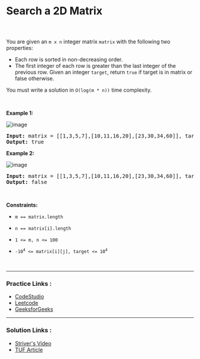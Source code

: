 
<!-- Heading -->
<h1> Search a 2D Matrix </h1>


<p style="color : rgba(255, 255, 255, 0.65);padding-bottom: 0.25rem; padding-top: 0.25rem;    padding-left: 0.625rem; padding-right: 0.625rem; display:inline; font-size: 1.25rem">Medium</p>

<br>

<!-- Problem Statement -->
You are given an <code>m x n</code> integer matrix <code>matrix</code> with the following two properties:

- Each row is sorted in non-decreasing order.
- The first integer of each row is greater than the last integer of the previous row.
Given an integer <code>target</code>, return <code>true</code> if target is in matrix or false otherwise.

You must write a solution in <code>O(log(m * n))</code> time complexity.

<!-- line break -->
<p>&nbsp</p>

<!-- example 1 -->
<strong>Example 1:</strong>

![image](https://assets.leetcode.com/uploads/2020/10/05/mat.jpg)
<pre>
<strong>Input:</strong> matrix = [[1,3,5,7],[10,11,16,20],[23,30,34,60]], target = 3
<strong>Output:</strong> true
</pre>

<!-- example 2 -->
<strong>Example 2:</strong>

![image](https://assets.leetcode.com/uploads/2020/10/05/mat2.jpg)
<pre>
<strong>Input:</strong> matrix = [[1,3,5,7],[10,11,16,20],[23,30,34,60]], target = 13
<strong>Output:</strong> false
</pre>


<!-- line break -->
<p>&nbsp</p>


<!-- constraints -->
<strong>Constraints:</strong>
- <p><code>m == matrix.length</code></p>
- <p><code>n == matrix[i].length</code></p>
- <p><code>1 <= m, n <= 100</code></p>
- <p><code>-10<sup>4</sup> <= matrix[i][j], target <= 10<sup>4</sup></code></p>


<!-- line break -->
<p>&nbsp</p>


<!-- horizontal rule -->
<hr>


<!-- Practice Link -->
<h3> Practice Links : </h3>

- [CodeStudio](https://www.codingninjas.com/codestudio/problems/search-in-a-2d-matrix_980531)
- [Leetcode](https://leetcode.com/problems/search-a-2d-matrix/)
- [GeeksforGeeks](https://practice.geeksforgeeks.org/problems/search-in-a-matrix-1587115621/1)

<hr>

<!-- Resources -->
<h3> Solution Links : </h3>

- [Striver's Video](https://www.youtube.com/watch?v=ZYpYur0znng)
- [TUF Article](https://takeuforward.org/data-structure/search-in-a-sorted-2d-matrix/)